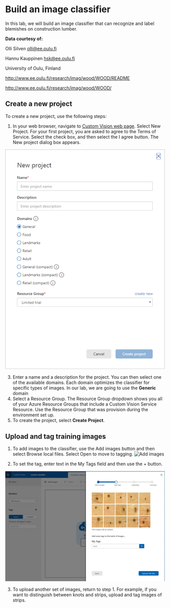 # Build an image classifier

In this lab, we will build an image classifier that can recognize and label blemishes on construction lumber. 

**Data courtesy of:**

Olli Silven       olli@ee.oulu.fi

Hannu Kauppinen    hsk@ee.oulu.fi

University of Oulu, Finland

http://www.ee.oulu.fi/research/imag/wood/WOOD/README

http://www.ee.oulu.fi/research/imag/wood/WOOD/




## Create a new project
To create a new project, use the following steps:
1. In your web browser, navigate to [Custom Vision web page](https://customvision.ai). 
Select New Project. For your first project, you are asked to agree to the Terms of Service. 
Select the check box, and then select the I agree button. The New project dialog box appears.

![New project](images/new-project.png)

3. Enter a name and a description for the project. You can then select one of the available domains. 
Each domain optimizes the classifier for specific types of images. In our lab, we are going to use the **Generic** domain
4. Select a Resource Group. The Resource Group dropdown shows you all of your Azure Resource Groups that include a Custom Vision Service Resource. Use the Resource Group that was provision during the environment set up.
5. To create the project, select **Create Project**.

## Upload and tag training images
1. To add images to the classifier, use the Add images button and then select Browse local files. Select Open to move to tagging.
![Add images](images/add.JPG)

2. To set the tag, enter text in the My Tags field and then use the + button. 

![Add images](images/tag.JPG)

3. To upload another set of images, return to step 1. For example, if you want to distinguish between knots and strips, upload and tag images of strips.


